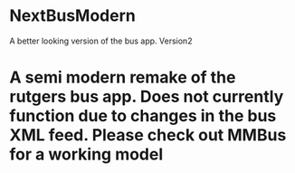 # NextBusModern
A better looking version of the bus app. Version2

# A semi modern remake of the rutgers bus app. Does not currently function due to changes in the bus XML feed. Please check out MMBus for a working model
